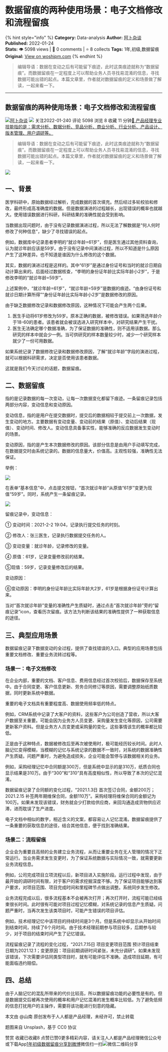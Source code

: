 # 数据留痕的两种使用场景：电子文档修改和流程留痕
{% hint style="info" %}
**Category:** Data-analysis
**Author:** [阿卜杂谈](https://www.woshipm.com/u/149436)
**Published:** 2022-01-24  
**Stats:** 👁️ 5098 views | 💬 0 comments | ⭐ 8 collects
**Tags:** 1年,初级,数据留痕
**Original:** [View on woshipm.com](https://www.woshipm.com/data-analysis/5296489.html)
{% endhint %}
> 编辑导语：数据在变动之后有可能留下痕迹，此时这类痕迹就称为“数据留痕”。而数据留痕在一定程度上可以帮助业务人员寻找易混淆的信息，寻找数据可能出错的起点。本篇文章里，作者就对数据留痕的定义和场景做了解读，一起来看一下。

---

## 数据留痕的两种使用场景：电子文档修改和流程留痕

[![](https://static.woshipm.com/WD_U_201610_20161009094827_9689.jpg?imageView2/1/w/72/h/72/q/100)](https://www.woshipm.com/u/149436)[阿卜杂谈](https://www.woshipm.com/u/149436) ![](https://static.woshipm.com/tag/1101_1@2x.png) 关注2022-01-240 评论 5098 浏览 8 收藏 11 分钟[🔗 产品经理专业技能指的是：需求分析、数据分析、竞品分析、商业分析、行业分析、产品设计、版本管理、用户调研等。](https://ke.qidianla.com/courses/90pm)

> 编辑导语：数据在变动之后有可能留下痕迹，此时这类痕迹就称为“数据留痕”。而数据留痕在一定程度上可以帮助业务人员寻找易混淆的信息，寻找数据可能出错的起点。本篇文章里，作者就对数据留痕的定义和场景做了解读，一起来看一下。

![](https://image.woshipm.com/wp-files/2022/01/iBhXRqCUvhDHa0Qm55Uk.jpg)

## 一、背景

医学科研中，原始数据经过解析，完成数据的首次填充。然后经过多轮校验和修改，最终形成高准确度的数据。但是数据演进的过程越长，出现错误的概率也就越大。使用错误数据进行科研，科研结果的准确性就会受到影响。

当数据出现问题时，由于没有记录数据演进过程，所以无法了解数据是“何人何时修改了何种信息”，缺少了寻找错误的起点。

例如，数据库中记录患者李明的“就诊年龄=61岁”，但是医生通过其他资料查询，认为就诊年龄应该是59岁。由于没有记录中间演进过程，所以不知道是什么原因产生了这种差异。也不知道是谁因为什么修改的这个数据。

其实，数据的演进过程是这样的。其中“61岁”是通过身份证号和当时的就诊日期自动计算出来的。后面经过数据核查，“李明的身份证年龄比实际年龄小2岁”，于是修改李明的“就诊年龄=59岁”。

上述案例中，“就诊年龄=61岁”，“就诊年龄=59岁”是数据的痕迹。“由身份证号和就诊日期计算所得”“身份证年龄比实际年龄小2岁”是数据修改的原因。

由于缺乏数据修改记录和数据修改原因，这种情况下可能会产生两个后果。

1.  医生手动将61岁修改为59岁。原本正确的数据，被修改错误。如果筛选年龄介于18-60的患者。该患者就会被误选进入研究样本中，对研究结果产生干扰。
2.  医生无法确定哪个数据准确，为了保证数据的准确性，则不适用该数据。那么研究的样本中就会少一例。当可供研究的样本数量较少时，减少一个研究样本就少了一份可用数据。

如果系统记录了数据修改记录和数据修改原因，了解“就诊年龄”字段的演进过程，就可以根据科研需求，决定是否使用该患者数据。

这就是我们今天讨论的话题，数据留痕。

## 二、数据留痕

指的是记录数据的每一次变动，让每一次数据变化都留下痕迹。一条留痕记录包括两部分内容，变动信息和变动原因。

变动信息，指的是用户在提交数据时，提交后的数据相较于提交前上一次数据，发生变动的地方。主要数据有变动变量、变动前的结果（原值）、变动后结果（现值）、变动时间、修改人。变动信息具备事实性，能够准确的反应数据发生变动时的场景。

变动原因，指的是产生本次数据修改的原因。该部分信息是由用户手动填写完成，在数据提交时由系统记录的。数据的信息量大，价值高。主观性较强，准确性无法保证。

举例：

![](https://image.woshipm.com/wp-files/2022/01/ewfiRD3nh0LCT6pg25tb.png)

在表单“基本信息”中，点击提交按钮，“首次就诊年龄“从原值“61岁”变更为现值“59岁”。同时，系统产生一条留痕记录。

![](https://image.woshipm.com/wp-files/2022/01/NX6CH7xrFd8WtC2lkfI0.png)

留痕记录中，变动信息：

① 变动时间：2021-2-2 19:04，记录执行提交任务的时刻。

② 修改人：张三医生，记录执行数据提交任务的人。

③ 变动变量：就诊年龄，记录修改的变量。

④ 原值：61岁，记录变量修改前的结果。

⑤现值：59岁，记录变量修改后的结果。

变动原因：

⑥变动原因：李明的身份证年龄比实际年龄大2岁，61岁是根据身份证号计算出来。

当对“首次就诊年龄”变量的准确性产生质疑时，通过点击“首次就诊年龄”旁的“留痕记录”icon，查看历次留痕。该方法为判断该结果的准确性提供了一种获取信息的途径。

## 三、典型应用场景

数据留痕记录下数据变动的全过程，提供了查找错误的入口。典型的应用场景包括重要文档修改、重要业务流转过程等。

### 场景一：电子文档修改

在企业内部，重要的文档、客户信息、费用信息经过首次校验后，数据保存至系统中。由于合同变更、客户信息更新、劳务合同修订等原因，需要调整原始纸质数据，同时更新系统中数据。

重要的电子文档具有重要程度高、数据使用频率低的特点。

例如，CRM系统中记录了大客户的资料，这些客户为公司创造了营收，所以大客户数据至关重要。可能会因为业务方人员变更、采购量发生变化等原因，公司需要更新客户资料。但是业务方人员变更或采购量的变化，这些事情该生的概率都比较低。

正是由于这种特点，数据被修改后至再次被使用时，极可能经历较长时间。此时人脑记忆变得模糊，当模糊的记忆与系统记录的数据不一致时，对系统的数据准确性产生质疑。问题严重时，为避免造成损失，企业可能会暂停与该数据相关的业务。

例如，采购经理记忆中合同额是300万，但是系统中显示的是310万，纸质合同也显示结果是310万。由于“300”和“310”具有高度相似性，所以导致了本次的记忆混淆。

数据留痕记录了合同额的变化过程，“2021.1.3日 首次签订合同，金额200万；2021.2.15 补签两年期维保合同，金额110万”。采购经理将维保合同的金额记为100万。如果未发现该错误，财务就会少打款给供应商，来回沟通造成货物供应迟滞，进而耽误了生产进度。

电子文档中相似的数字，相近含义的文案，都容易让人记忆混淆。数据留痕提供了一条重要的获取信息的途径，结合其他信息，便于找到准确结果。

### 场景二：流程留痕

企业会为重要且高频的业务建立业务流程，从而让重要业务在无人管理的情况下正常运行。当业务需求发生变更时，为了保证系统数据与实际情况一致，就需要更新业务流程信息。

例如，公司完成项目立项流程以后，新项目进入实施阶段。运行过程中发现，由于最开始的调研时间有限，对于客户的需求挖掘深度不够。为了保证项目能够达到客户要求，对项目范围、项目完成时间和里程碑节点做出调整。系统同步发生修改。

业务流程完成以后，很多流程基本不会被再次打开；再次打开时，流程可能已经结束很长时间。此时很有可能对项目过程记忆模糊，对系统记录的信息产生质疑。问题严重时，当再次发生该类项目时，可能产生错误的项目评估。

例如，技术经理记忆中该项目的持续时间是3个月。但是系统中却显示从开始时间到结束时间，持续了6个月时间。由于技术经理前期参与项目较多，后期参与较少，对于项目的结束时间产生了记忆错误。

流程留痕记录了流程的变化过程，“2021.7.15日 项目变更项目范围 预计项目结束日期为2021.12.1；变更原因：项目前期调研时间紧张，未充分调研”。如果未发现该错误，下次需要评估同类型项目时，就有可能评估不准确，造成项目延期，有可能面临违约赔偿。

## 四、总结

由于人脑记忆的混乱所带来的代价比较高，所以数据留痕功能的必要性是有的。但是数据提交后被再次使用的概率和用户记忆混淆的发生概率比较低。为了避免低频的信息打扰用户的主操作，需要将该功能进行刻意的隐藏。

本文由 @山南 原创发布于人人都是产品经理，未经许可，禁止转载

题图来自 Unsplash，基于 CC0 协议

赞赏 收藏已收藏8 点赞已赞0更多精彩内容，请关注人人都是产品经理微信公众号或下载App[1年](https://www.woshipm.com/tag/1%e5%b9%b4)[初级](https://www.woshipm.com/tag/%e5%88%9d%e7%ba%a7)[数据留痕](https://www.woshipm.com/tag/%e6%95%b0%e6%8d%ae%e7%95%99%e7%97%95)[分享到微博](https://service.weibo.com/share/share.php?appkey=2775287854&title=数据留痕的两种使用场景：电子文档修改和流程留痕&url=https://www.woshipm.com/data-analysis/5296489.html&pic=https://image.woshipm.com/wp-files/2022/01/iBhXRqCUvhDHa0Qm55Uk.jpg)微信扫一扫![微信二维码](https://api.pwmqr.com/qrcode/create/?url=https://www.woshipm.com/data-analysis/5296489.html)分享